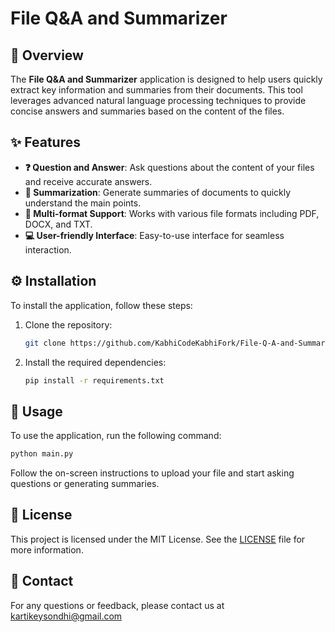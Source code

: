 # File Q&A and Summarizer

## 📄 Overview
The **File Q&A and Summarizer** application is designed to help users quickly extract key information and summaries from their documents. This tool leverages advanced natural language processing techniques to provide concise answers and summaries based on the content of the files.

## ✨ Features
- **❓ Question and Answer**: Ask questions about the content of your files and receive accurate answers.
- **📝 Summarization**: Generate summaries of documents to quickly understand the main points.
- **📂 Multi-format Support**: Works with various file formats including PDF, DOCX, and TXT.
- **💻 User-friendly Interface**: Easy-to-use interface for seamless interaction.

## ⚙️ Installation
To install the application, follow these steps:

1. Clone the repository:
    ```bash
    git clone https://github.com/KabhiCodeKabhiFork/File-Q-A-and-Summariser
    ```
2. Install the required dependencies:
    ```bash
    pip install -r requirements.txt
    ```

## 🚀 Usage
To use the application, run the following command:
```bash
python main.py
```
Follow the on-screen instructions to upload your file and start asking questions or generating summaries.

## 📜 License
This project is licensed under the MIT License. See the [LICENSE](LICENSE) file for more information.

## 📧 Contact
For any questions or feedback, please contact us at kartikeysondhi@gmail.com